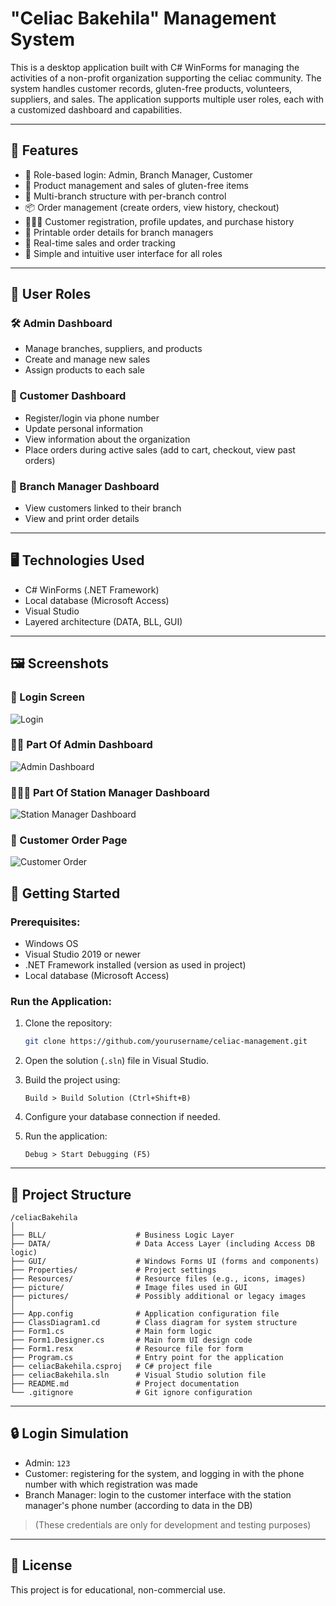 # "Celiac Bakehila" Management System

This is a desktop application built with C# WinForms for managing the activities of a non-profit organization supporting the celiac community. The system handles customer records, gluten-free products, volunteers, suppliers, and sales. The application supports multiple user roles, each with a customized dashboard and capabilities.

---

## 🌟 Features

- 🔐 Role-based login: Admin, Branch Manager, Customer  
- 🛒 Product management and sales of gluten-free items  
- 📍 Multi-branch structure with per-branch control  
- 📦 Order management (create orders, view history, checkout)  
- 🧑‍🤝‍🧑 Customer registration, profile updates, and purchase history  
- 🧾 Printable order details for branch managers  
- 🧮 Real-time sales and order tracking  
- 🧠 Simple and intuitive user interface for all roles  

---

## 👥 User Roles

### 🛠 Admin Dashboard
- Manage branches, suppliers, and products
- Create and manage new sales
- Assign products to each sale

### 🧍 Customer Dashboard
- Register/login via phone number
- Update personal information
- View information about the organization
- Place orders during active sales (add to cart, checkout, view past orders)

### 🏢 Branch Manager Dashboard
- View customers linked to their branch
- View and print order details

---

## 🖥 Technologies Used

- C# WinForms (.NET Framework)  
- Local database (Microsoft Access)  
- Visual Studio  
- Layered architecture (DATA, BLL, GUI)  

---

## 🖼️ Screenshots

### 🔐 Login Screen
![Login](./screenshots/login.png)

### 🧑‍💼 Part Of Admin Dashboard
![Admin Dashboard](./screenshots/admin_dashboard.png)

### 👨🏼‍💼 Part Of Station Manager Dashboard
![Station Manager Dashboard](./screenshots/station_manager_dashboard.png.png)

### 🛒 Customer Order Page
![Customer Order](./screenshots/customer_order.png)


## 🚀 Getting Started

### Prerequisites:
- Windows OS  
- Visual Studio 2019 or newer  
- .NET Framework installed (version as used in project)  
- Local database (Microsoft Access)  

### Run the Application:

1. Clone the repository:
   ```bash
   git clone https://github.com/yourusername/celiac-management.git
   ```

2. Open the solution (`.sln`) file in Visual Studio.

3. Build the project using:
   ```
   Build > Build Solution (Ctrl+Shift+B)
   ```

4. Configure your database connection if needed.

5. Run the application:
   ```
   Debug > Start Debugging (F5)
   ```

---

## 📂 Project Structure

```
/celiacBakehila
│
├── BLL/                    # Business Logic Layer
├── DATA/                   # Data Access Layer (including Access DB logic)
├── GUI/                    # Windows Forms UI (forms and components)
├── Properties/             # Project settings
├── Resources/              # Resource files (e.g., icons, images)
├── picture/                # Image files used in GUI
├── pictures/               # Possibly additional or legacy images
│
├── App.config              # Application configuration file
├── ClassDiagram1.cd        # Class diagram for system structure
├── Form1.cs                # Main form logic
├── Form1.Designer.cs       # Main form UI design code
├── Form1.resx              # Resource file for form
├── Program.cs              # Entry point for the application
├── celiacBakehila.csproj   # C# project file
├── celiacBakehila.sln      # Visual Studio solution file
├── README.md               # Project documentation
└── .gitignore              # Git ignore configuration
```

---

## 🔒 Login Simulation

- Admin: `123`
- Customer: registering for the system, and logging in with the phone number with which registration was made
- Branch Manager: login to the customer interface with the station manager's phone number (according to data in the DB)

> (These credentials are only for development and testing purposes)

---


## 📃 License

This project is for educational, non-commercial use.
